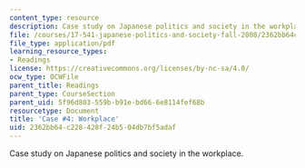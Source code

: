 ```yaml
---
content_type: resource
description: Case study on Japanese politics and society in the workplace.
file: /courses/17-541-japanese-politics-and-society-fall-2008/2362bb64c228428f24b504db7bf5adaf_case4.pdf
file_type: application/pdf
learning_resource_types:
- Readings
license: https://creativecommons.org/licenses/by-nc-sa/4.0/
ocw_type: OCWFile
parent_title: Readings
parent_type: CourseSection
parent_uid: 5f96d803-559b-b91e-bd66-6e8114fef68b
resourcetype: Document
title: 'Case #4: Workplace'
uid: 2362bb64-c228-428f-24b5-04db7bf5adaf
---
```

Case study on Japanese politics and society in the workplace.